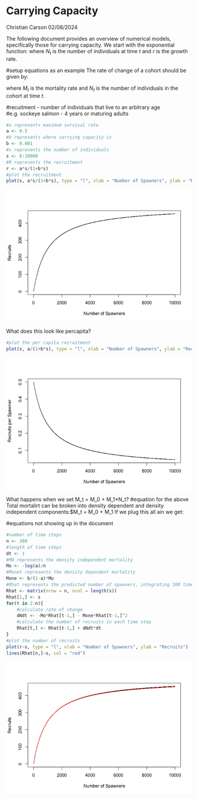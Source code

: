 Carrying Capacity
================
Christian Carson
02/08/2024

The following document provides an overview of numerical models,
specifically those for carrying capacity. We start with the exponential
function: where $N_t$ is the number of individuals at time $t$ and $r$
is the growth rate.

\#setup equations as an example The rate of change of a cohort should be
given by:

where $M_t$ is the mortality rate and $N_t$ is the number of individuals
in the cohort at time $t$.

\#recuitment - number of individuals that live to an arbitrary age
\#e.g. sockeye salmon - 4 years or maturing adults

``` r
#a represents maximum survival rate
a <- 0.5
#b represents where carrying capacity is
b <- 0.001
#s represents the number of individuals
s <- 0:10000
#R represents the recruitment
r <- a*s/(1+b*s)
#plot the recruitment
plot(s, a*s/(1+b*s), type = "l", xlab = "Number of Spawners", ylab = "Recruits")
```

![](Markdown_files/figure-gfm/unnamed-chunk-1-1.png)<!-- -->

What does this look like percapita?

``` r
#plot the per capita recruitment
plot(s, a/(1+b*s), type = "l", xlab = "Number of Spawners", ylab = "Recruits per Spawner")
```

![](Markdown_files/figure-gfm/unnamed-chunk-2-1.png)<!-- -->

What happens when we set M_t = M_0 + M_1\*N_t? \#equation for the above
Total mortalirt can be broken into density dependent and density
independent components:\$M_t = M_0 + M_1 If we plug this all ain we get:

\#equations not showing up in the document

``` r
#number of time steps
n <- 300
#length of time steps
dt <- 1
#M0 represents the density independent mortality
Mo <- -log(a)/n
#Monet represents the density dependent mortality
Mone <- b/(1-a)*Mo
#Rhat represents the predicted number of spawners, integrating 300 time steps to get the number of recruits
Rhat <- matrix(nrow = n, ncol = length(s))
Rhat[1,] <- s
for(t in 2:n){
    #calculate rate of change
    dNdt <- -Mo*Rhat[t-1,] - Mone*Rhat[t-1,]^2
    #calculate the number of recruits in each time step
    Rhat[t,] <- Rhat[t-1,] + dNdt*dt
}
#plot the number of recruits
plot(r~s, type = "l", xlab = "Number of Spawners", ylab = "Recruits")
lines(Rhat[n,]~s, col = "red")
```

![](Markdown_files/figure-gfm/integration-1.png)<!-- -->
